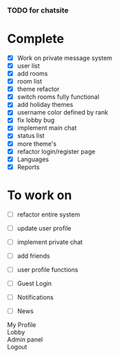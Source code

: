 ### TODO for chatsite


# Complete
- [x] Work on private message system
- [x] user list
- [x] add rooms
- [x] room list
- [x] theme refactor
- [x] switch rooms fully functional
- [x] add holiday themes
- [x] username color defined by rank
- [x] fix lobby bug
- [x] implement main chat
- [x] status list
- [x] more theme's
- [x] refactor login/register page
- [x] Languages 
- [x] Reports

# To work on
- [ ] refactor entire system

- [ ] update user profile

- [ ] implement private chat
 
- [ ] add friends

- [ ] user profile functions

- [ ] Guest Login

- [ ] Notifications

- [ ] News



<div id="mobile_main_menu" class="sysmenu hideall fmenu">
			<div class="fmenu_item" onclick="editProfile()">
				<div class="fmenu_icon">
					<i class="fa fa-user-circle menuo"></i>
				</div>
				<div class="fmenu_text">My Profile</div>
			</div>
			<div class="fmenu_item" onclick="Lobby()">
				<div class="fmenu_icon">
					<i class="fa fa-home menuo"></i>
				</div>
				<div class="fmenu_text">Lobby</div>
			</div>
			<div class="fmenu_item" onclick="adminPanel()">
				<div class="fmenu_icon">
					<i class="fa fa-tachometer-alt menuo"></i>
				</div>
				<div class="fmenu_text">Admin panel</div>
			</div>
			<!--Logout-->
			<div class="fmenu_item" onclick="logout()">
				<div class="fmenu_icon">
					<i class="fa fa-sign-out-alt menuo"></i>
				</div>
				<div class="fmenu_text">Logout</div>
			</div>
			<!--End options-->
		</div>